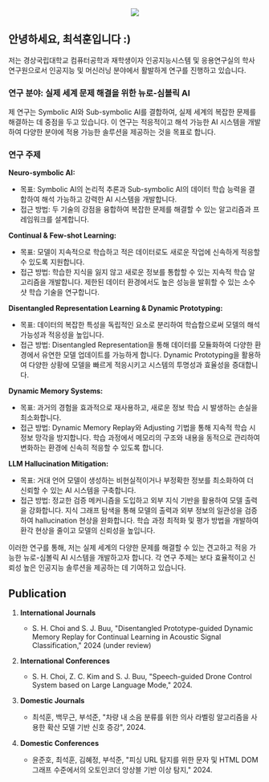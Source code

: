 <!-- 타이틀 부분 -->
<div align="center">
  <img src="https://capsule-render.vercel.app/api?type=venom&color=auto&height=300&section=header&text=Seokhun's%20Github&fontSize=90" />
</div>

## 안녕하세요, 최석훈입니다 :)

저는 경상국립대학교 컴퓨터공학과 재학생이자 
인공지능시스템 및 응용연구실의 학사연구원으로서
인공지능 및 머신러닝 분야에서 활발하게 연구를 진행하고 있습니다.

### 연구 분야: 실제 세계 문제 해결을 위한 뉴로-심볼릭 AI

제 연구는 Symbolic AI와 Sub-symbolic AI를 결합하여, 실제 세계의 복잡한 문제를 해결하는 데 중점을 두고 있습니다. 
이 연구는 적응적이고 해석 가능한 AI 시스템을 개발하여 다양한 분야에 적용 가능한 솔루션을 제공하는 것을 목표로 합니다.

### 연구 주제
**Neuro-symbolic AI:**
- 목표: Symbolic AI의 논리적 추론과 Sub-symbolic AI의 데이터 학습 능력을 결합하여 해석 가능하고 강력한 AI 시스템을 개발합니다.
- 접근 방법: 두 기술의 강점을 융합하여 복잡한 문제를 해결할 수 있는 알고리즘과 프레임워크를 설계합니다.

**Continual & Few-shot Learning:**
- 목표: 모델이 지속적으로 학습하고 적은 데이터로도 새로운 작업에 신속하게 적응할 수 있도록 지원합니다.
- 접근 방법: 학습한 지식을 잃지 않고 새로운 정보를 통합할 수 있는 지속적 학습 알고리즘을 개발합니다. 제한된 데이터 환경에서도 높은 성능을 발휘할 수 있는 소수 샷 학습 기술을 연구합니다.

**Disentangled Representation Learning & Dynamic Prototyping:**
- 목표: 데이터의 복잡한 특성을 독립적인 요소로 분리하여 학습함으로써 모델의 해석 가능성과 적응성을 높입니다.
- 접근 방법: Disentangled Representation을 통해 데이터를 모듈화하여 다양한 환경에서 유연한 모델 업데이트를 가능하게 합니다. Dynamic Prototyping을 활용하여 다양한 상황에 모델을 빠르게 적응시키고 시스템의 투명성과 효율성을 증대합니다.

**Dynamic Memory Systems:**
- 목표: 과거의 경험을 효과적으로 재사용하고, 새로운 정보 학습 시 발생하는 손실을 최소화합니다.
- 접근 방법: Dynamic Memory Replay와 Adjusting 기법을 통해 지속적 학습 시 정보 망각을 방지합니다. 학습 과정에서 메모리의 구조와 내용을 동적으로 관리하여 변화하는 환경에 신속히 적응할 수 있도록 합니다.

**LLM Hallucination Mitigation:**
- 목표: 거대 언어 모델이 생성하는 비현실적이거나 부정확한 정보를 최소화하여 더 신뢰할 수 있는 AI 시스템을 구축합니다.
- 접근 방법: 정교한 검증 메커니즘을 도입하고 외부 지식 기반을 활용하여 모델 출력을 강화합니다. 지식 그래프 탐색을 통해 모델의 출력과 외부 정보의 일관성을 검증하여 hallucination 현상을 완화합니다. 학습 과정 최적화 및 평가 방법을 개발하여 환각 현상을 줄이고 모델의 신뢰성을 높입니다.

이러한 연구를 통해, 저는 실제 세계의 다양한 문제를 해결할 수 있는 견고하고 적응 가능한 뉴로-심볼릭 AI 시스템을 개발하고자 합니다. 각 연구 주제는 보다 효율적이고 신뢰성 높은 인공지능 솔루션을 제공하는 데 기여하고 있습니다.

## Publication

1. **International Journals**
   - S. H. Choi and S. J. Buu, "Disentangled Prototype-guided Dynamic Memory Replay for Continual Learning in Acoustic Signal Classification," 2024 (under review)

2. **International Conferences**
   - S. H. Choi, Z. C. Kim and S. J. Buu, "Speech-guided Drone Control System based on Large Language Mode," 2024.

3. **Domestic Journals**
   - 최석훈, 백무근, 부석준, "차량 내 소음 분류를 위한 의사 라벨링 알고리즘을 사용한 확산 모델 기반 신호 증강", 2024.

4. **Domestic Conferences**
   - 윤준호, 최석훈, 김혜정, 부석준, "피싱 URL 탐지를 위한 문자 및 HTML DOM 그래프 수준에서의 오토인코더 앙상블 기반 이상 탐지," 2024.
